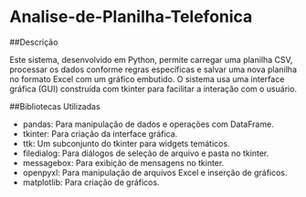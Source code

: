 # Analise-de-Planilha-Telefonica

##Descrição

Este sistema, desenvolvido em Python, permite carregar uma planilha CSV, processar os dados conforme regras específicas e salvar uma nova planilha no formato Excel com um gráfico embutido. O sistema usa uma interface gráfica (GUI) construída com tkinter para facilitar a interação com o usuário.

##Bibliotecas Utilizadas

- pandas: Para manipulação de dados e operações com DataFrame.
- tkinter: Para criação da interface gráfica.
- ttk: Um subconjunto do tkinter para widgets temáticos.
- filedialog: Para diálogos de seleção de arquivo e pasta no tkinter.
- messagebox: Para exibição de mensagens no tkinter.
- openpyxl: Para manipulação de arquivos Excel e inserção de gráficos.
- matplotlib: Para criação de gráficos.
